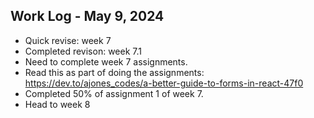## Work Log - May 9, 2024

 - Quick revise: week 7
 - Completed revison: week 7.1
 - Need to complete week 7 assignments.
 - Read this as part of doing the assignments: https://dev.to/ajones_codes/a-better-guide-to-forms-in-react-47f0
 - Completed 50% of assignment 1 of week 7.
 - Head to week 8